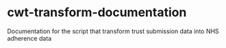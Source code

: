 # cwt-transform-documentation
Documentation for the script that transform trust submission data into NHS adherence data
